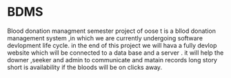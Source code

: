 # BDMS
Blood donation managment semester project of oose 
t is a bllod donation management system ,in which we are currently undergoing software devlopment life cycle.
in the end of this project we will hava a fully devlop website which will be connected to a data base and a server .
it will help the downer ,seeker and admin to communicate and matain records 
long story short is availability if the bloods will be on clicks away.
